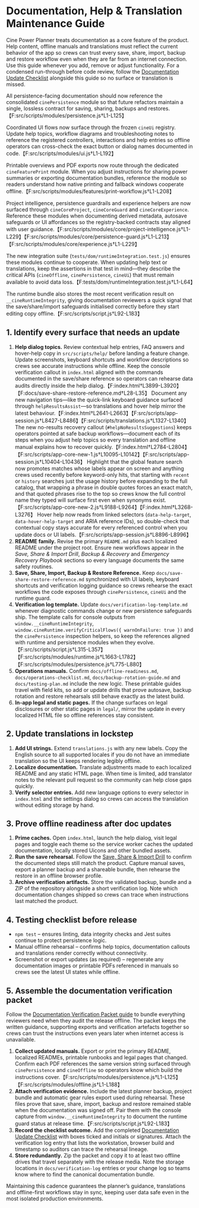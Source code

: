# Documentation, Help & Translation Maintenance Guide

Cine Power Planner treats documentation as a core feature of the product. Help content,
offline manuals and translations must reflect the current behavior of the app so crews can
trust every save, share, import, backup and restore workflow even when they are far from an
internet connection. Use this guide whenever you add, remove or adjust functionality. For a
condensed run-through before code review, follow the [Documentation Update Checklist](documentation-update-checklist.md)
alongside this guide so no surface or translation is missed.

All persistence-facing documentation should now reference the consolidated
`cinePersistence` module so that future refactors maintain a single, lossless contract for
saving, sharing, backups and restores.【F:src/scripts/modules/persistence.js†L1-L125】

Coordinated UI flows now surface through the frozen `cineUi` registry. Update help topics,
workflow diagrams and troubleshooting notes to reference the registered controllers,
interactions and help entries so offline operators can cross-check the exact button or
dialog names documented in code.【F:src/scripts/modules/ui.js†L1-L192】

Printable overviews and PDF exports now route through the dedicated
`cineFeaturePrint` module. When you adjust instructions for sharing power summaries or
exporting documentation bundles, reference the module so readers understand how native
printing and fallback windows cooperate offline.【F:src/scripts/modules/features/print-workflow.js†L1-L208】

Project intelligence, persistence guardrails and experience helpers are now surfaced
through `cineCoreProject`, `cineCoreGuard` and `cineCoreExperience`. Reference these
modules when documenting derived metadata, autosave safeguards or UI affordances so
the registry-backed contracts stay aligned with user guidance.【F:src/scripts/modules/core/project-intelligence.js†L1-L229】【F:src/scripts/modules/core/persistence-guard.js†L1-L213】【F:src/scripts/modules/core/experience.js†L1-L229】

The new integration suite (`tests/dom/runtimeIntegration.test.js`) ensures these modules
continue to cooperate. When updating help text or translations, keep the assertions in that
test in mind—they describe the critical APIs (`cineOffline`, `cinePersistence`, `cineUi`) that
must remain available to avoid data loss.【F:tests/dom/runtimeIntegration.test.js†L1-L64】

The runtime bundle also stores the most recent verification result on
`__cineRuntimeIntegrity`, giving documentation reviewers a quick signal that the
save/share/import safeguards initialised correctly before they start editing
copy offline.【F:src/scripts/script.js†L92-L183】

## 1. Identify every surface that needs an update

1. **Help dialog topics.** Review contextual help entries, FAQ answers and hover-help copy in
   `src/scripts/help/` before landing a feature change. Update screenshots, keyboard
   shortcuts and workflow descriptions so crews see accurate instructions while offline.
   Keep the console verification callout in `index.html` aligned with the commands documented
   in the save/share reference so operators can rehearse data audits directly inside the help
   dialog.【F:index.html†L3899-L3920】【F:docs/save-share-restore-reference.md†L28-L35】 Document
   any new navigation tips—like the quick-link keyboard guidance surfaced through
   `helpResultsAssist`—so translations and hover help mirror the latest behaviour.【F:index.html†L2641-L2663】【F:src/scripts/app-session.js†L8427-L8486】【F:src/scripts/translations.js†L1327-L1340】
   The new no-results recovery callout (`#helpNoResultsSuggestions`) keeps operators pointed at
   safe backup workflows—document each of its steps when you adjust help topics so every
   translation and offline manual explains how to recover quickly.【F:index.html†L2784-L2804】【F:src/scripts/app-core-new-1.js†L10095-L10142】【F:src/scripts/app-session.js†L10404-L10436】
   Highlight that the global feature search now promotes matches whose labels appear on screen
   and anything crews used recently before keyword-only hits, that starting with `recent` or
   `history` searches just the usage history before expanding to the full catalog, that wrapping a phrase in double
   quotes forces an exact match, and that quoted phrases rise to the top so crews know the full
   control name they typed will surface first even when synonyms exist.【F:src/scripts/app-core-new-2.js†L9188-L9264】【F:index.html†L3268-L3276】
   Hover help now reads from linked selectors (`data-help-target`, `data-hover-help-target` and
   ARIA reference IDs), so double-check that contextual copy stays accurate for every
   referenced control when you update docs or UI labels.【F:src/scripts/app-session.js†L8896-L8996】
2. **README family.** Revise the primary `README.md` plus each localized README under the
   project root. Ensure new workflows appear in the *Save, Share & Import Drill*, *Backup &
   Recovery* and *Emergency Recovery Playbook* sections so every language documents the same
   safety routines.
3. **Save, Share, Import, Backup & Restore Reference.** Keep `docs/save-share-restore-reference.md`
   synchronized with UI labels, keyboard shortcuts and verification logging guidance so crews
   rehearse the exact workflows the code exposes through `cinePersistence`, `cineUi` and the
   runtime guard.
4. **Verification log template.** Update `docs/verification-log-template.md` whenever
   diagnostic commands change or new persistence safeguards ship. The template calls for
   console outputs from `window.__cineRuntimeIntegrity`,
   `window.cineRuntime.verifyCriticalFlows({ warnOnFailure: true })` and the
   `cinePersistence` inspection helpers, so keep the references aligned with runtime and
   persistence modules when they evolve.【F:src/scripts/script.js†L315-L357】【F:src/scripts/modules/runtime.js†L1663-L1782】【F:src/scripts/modules/persistence.js†L775-L880】
5. **Operations manuals.** Confirm `docs/offline-readiness.md`,
   `docs/operations-checklist.md`, `docs/backup-rotation-guide.md` and `docs/testing-plan.md`
   include the new logic. These printable guides travel with field kits, so add or update
   drills that prove autosave, backup rotation and restore rehearsals still behave exactly
   as the latest build.
6. **In-app legal and static pages.** If the change surfaces on legal disclosures or other
   static pages in `legal/`, mirror the update in every localized HTML file so offline
   references stay consistent.

## 2. Update translations in lockstep

1. **Add UI strings.** Extend `translations.js` with any new labels. Copy the English source
   to all supported locales if you do not have an immediate translation so the UI keeps
   rendering legibly offline.
2. **Localize documentation.** Translate adjustments made to each localized README and any
   static HTML page. When time is limited, add translator notes to the relevant pull request
   so the community can help close gaps quickly.
3. **Verify selector entries.** Add new language options to every selector in `index.html`
   and the settings dialog so crews can access the translation without editing storage by
   hand.

## 3. Prove offline readiness after doc updates

1. **Prime caches.** Open `index.html`, launch the help dialog, visit legal pages and toggle
   each theme so the service worker caches the updated documentation, locally stored Uicons
   and other bundled assets.
2. **Run the save rehearsal.** Follow the [Save, Share & Import Drill](../README.md#save-share--import-drill)
   to confirm the documented steps still match the product. Capture manual saves, export a
   planner backup and a shareable bundle, then rehearse the restore in an offline browser
   profile.
3. **Archive verification artifacts.** Store the validated backup, bundle and a ZIP of the
   repository alongside a short verification log. Note which documentation changes shipped
   so crews can trace when instructions last matched the product.

## 4. Testing checklist before release

- `npm test` – ensures linting, data integrity checks and Jest suites continue to protect
  persistence logic.
- Manual offline rehearsal – confirms help topics, documentation callouts and translations
  render correctly without connectivity.
- Screenshot or export updates (as required) – regenerate any documentation images or
  printable PDFs referenced in manuals so crews see the latest UI states while offline.

## 5. Assemble the documentation verification packet

Follow the [Documentation Verification Packet guide](documentation-verification-packet.md) to
bundle everything reviewers need when they audit the release offline. The packet keeps the
written guidance, supporting exports and verification artefacts together so crews can trust the
instructions even years later when internet access is unavailable.

1. **Collect updated manuals.** Export or print the primary README, localized READMEs,
   printable runbooks and legal pages that changed. Confirm each PDF references the same
   version string surfaced through `cinePersistence` and `cineOffline` so operators know which
   build the instructions cover.【F:src/scripts/modules/persistence.js†L1-L125】【F:src/scripts/modules/offline.js†L1-L188】
2. **Attach verification evidence.** Include the latest planner backup, project bundle and
   automatic gear rules export used during rehearsal. These files prove that save, share,
   import, backup and restore remained stable when the documentation was signed off. Pair them
   with the console capture from `window.__cineRuntimeIntegrity` to document the runtime guard
   status at release time.【F:src/scripts/script.js†L92-L183】
3. **Record the checklist outcome.** Add the completed [Documentation Update
   Checklist](documentation-update-checklist.md) with boxes ticked and initials or signatures.
   Attach the verification log entry that lists the workstation, browser build and timestamp so
   auditors can trace the rehearsal lineage.
4. **Store redundantly.** Zip the packet and copy it to at least two offline drives that travel
   separately with the release media. Note the storage locations in `docs/verification-log`
   entries or your change log so teams know where to find the canonical documentation bundle.

Maintaining this cadence guarantees the planner’s guidance, translations and offline-first
workflows stay in sync, keeping user data safe even in the most isolated production
environments.
